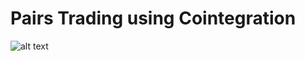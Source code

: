 # Pairs Trading using Cointegration 
![alt text](https://https://github.com/ivanteocw/pairs_cointegration/blob/main/UI.JPG?raw=true)

